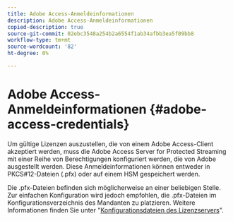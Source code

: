 ```yaml
---
title: Adobe Access-Anmeldeinformationen
description: Adobe Access-Anmeldeinformationen
copied-description: true
source-git-commit: 02ebc3548a254b2a6554f1ab34afbb3ea5f09bb8
workflow-type: tm+mt
source-wordcount: '82'
ht-degree: 0%

---
```


# Adobe Access-Anmeldeinformationen {#adobe-access-credentials}

Um gültige Lizenzen auszustellen, die von einem Adobe Access-Client akzeptiert werden, muss die Adobe Access Server for Protected Streaming mit einer Reihe von Berechtigungen konfiguriert werden, die von Adobe ausgestellt werden. Diese Anmeldeinformationen können entweder in PKCS#12-Dateien (.pfx) oder auf einem HSM gespeichert werden.

Die .pfx-Dateien befinden sich möglicherweise an einer beliebigen Stelle. Zur einfachen Konfiguration wird jedoch empfohlen, die .pfx-Dateien im Konfigurationsverzeichnis des Mandanten zu platzieren. Weitere Informationen finden Sie unter &quot;[Konfigurationsdateien des Lizenzservers](../../aaxs-protected-streaming/aaxs-license-server-config-files/aaxs-configuration-directory-structure.md)&quot;.
